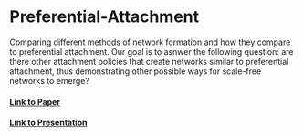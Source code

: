 # Preferential-Attachment
Comparing different methods of network formation and how they compare to preferential attachment. Our goal is to asnwer the following question: are there other attachment policies that create networks similar to preferential attachment, thus demonstrating other possible ways for scale-free networks to emerge?

#### [Link to Paper](https://docs.google.com/document/d/1uPGv1UM5auUMyepgZjNdfb1KTatJNPSGvch1SGmGSFs/edit?usp=sharing)

#### [Link to Presentation](https://docs.google.com/presentation/d/1-X65ddOlckT5VC4_JtByytzYg40PkeWm1OsfIn5I1IY/edit?usp=sharing)
